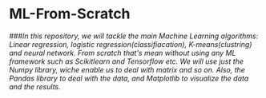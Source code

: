 # ML-From-Scratch
###*In this repository, we will tackle the main Machine Learning algorithms: Linear regression, logistic regression(classifiacation), K-means(clustring) and neural network. From scratch that's mean without using any ML framework such as Scikitlearn and Tensorflow etc.
We will use just the Numpy library, wiche enable us to deal with matrix and so on. Also, the Pandas library to deal with the data, and Matplotlib to visualize the data and the results.*
